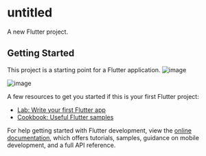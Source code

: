 # untitled

A new Flutter project.

## Getting Started

This project is a starting point for a Flutter application.
![image](https://github.com/user-attachments/assets/03799984-18a4-4244-8861-8360406f392c)

![image](https://github.com/user-attachments/assets/e5395f24-ff43-461c-b367-f754660038f3)

A few resources to get you started if this is your first Flutter project:

- [Lab: Write your first Flutter app](https://docs.flutter.dev/get-started/codelab)
- [Cookbook: Useful Flutter samples](https://docs.flutter.dev/cookbook)

For help getting started with Flutter development, view the
[online documentation](https://docs.flutter.dev/), which offers tutorials,
samples, guidance on mobile development, and a full API reference.
